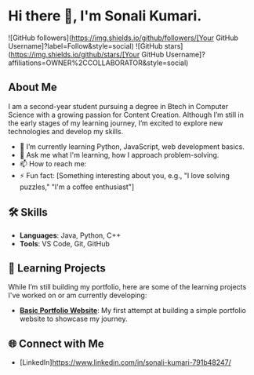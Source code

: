 # Hi there 👋, I'm Sonali Kumari.

![GitHub followers](https://img.shields.io/github/followers/[Your GitHub Username]?label=Follow&style=social)
![GitHub stars](https://img.shields.io/github/stars/[Your GitHub Username]?affiliations=OWNER%2CCOLLABORATOR&style=social)

## About Me
I am a second-year student pursuing a degree in Btech in Computer Science with a growing passion for Content Creation. Although I’m still in the early stages of my learning journey, I’m excited to explore new technologies and develop my skills.

- 🌱 I’m currently learning  Python, JavaScript, web development basics.
- 💬 Ask me what I'm learning, how I approach problem-solving.
- 📫 How to reach me: 
- ⚡ Fun fact: [Something interesting about you, e.g., "I love solving puzzles," "I'm a coffee enthusiast"]

## 🛠️ Skills
- **Languages**: Java, Python, C++
- **Tools**: VS Code, Git, GitHub

## 🚀 Learning Projects
While I’m still building my portfolio, here are some of the learning projects I've worked on or am currently developing:

- **[Basic Portfolio Website](link-to-project-if-any)**: My first attempt at building a simple portfolio website to showcase my journey.
  
## 🌐 Connect with Me
- [LinkedIn]https://www.linkedin.com/in/sonali-kumari-791b48247/
 


